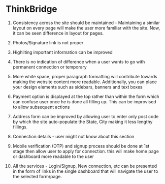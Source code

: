 # ThinkBridge

1. Consistency across the site should be maintained - Maintaining a similar layout on every page will make the user more familiar with the site. Now, it can be seen difference in layout for pages.

2. Photos/Signature link is not proper

3. Highliting important information can be improved

4. There is no indication of difference when a user wants to go with permanent connection or temporary

5. More white space, proper paragraph formatting will contribute towards making the website content more readable. Additionally, you can place your design elements such as sidebars, banners and text boxes

6. Payment option is displayed at the top rather than within the form which can confuse user once he is done all filling up. This can be improvised to allow subsequent actions

7. Address form can be improved by allowing user to enter only post code by which the site auto-populate the State, City making it less lengthy fillings.

8. Connection details - user might not know about this section

9. Mobile verification (OTP) and signup process should be done at 1st stage then allow user to apply for connection. this will make home page or dashboard more readable to the user

10. All the services - Login/Signup, New connection, etc can be presented in the form of links in the single dashboard that will navigate the user to the selected form/page.
